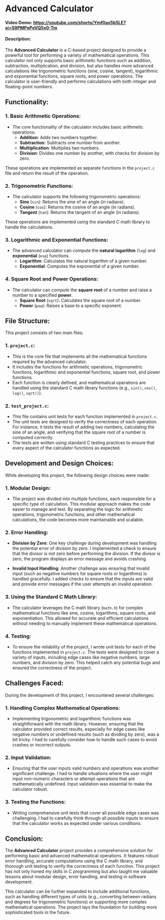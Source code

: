 # Advanced Calculator
#### Video Demo: <https://youtube.com/shorts/Ymf0ax5b5LE?si=S9PMPePeVQ5x0-Tm>
#### Description:

The **Advanced Calculator** is a C-based project designed to provide a powerful tool for performing a variety of mathematical operations. This calculator not only supports basic arithmetic functions such as addition, subtraction, multiplication, and division, but also handles more advanced calculations like trigonometric functions (sine, cosine, tangent), logarithmic and exponential functions, square roots, and power operations. The calculator is user-friendly and performs calculations with both integer and floating-point numbers.

## Functionality:

### 1. **Basic Arithmetic Operations**:
   - The core functionality of the calculator includes basic arithmetic operations:
     - **Addition**: Adds two numbers together.
     - **Subtraction**: Subtracts one number from another.
     - **Multiplication**: Multiplies two numbers.
     - **Division**: Divides one number by another, with checks for division by zero.

   These operations are implemented as separate functions in the `project.c` file and return the result of the operation.

### 2. **Trigonometric Functions**:
   - The calculator supports the following trigonometric operations:
     - **Sine** (`sin`): Returns the sine of an angle (in radians).
     - **Cosine** (`cos`): Returns the cosine of an angle (in radians).
     - **Tangent** (`tan`): Returns the tangent of an angle (in radians).

   These operations are implemented using the standard C math library to handle the calculations.

### 3. **Logarithmic and Exponential Functions**:
   - The advanced calculator can compute the **natural logarithm** (`log`) and **exponential** (`exp`) functions.
     - **Logarithm**: Calculates the natural logarithm of a given number.
     - **Exponential**: Computes the exponential of a given number.

### 4. **Square Root and Power Operations**:
   - The calculator can compute the **square root** of a number and raise a number to a specified **power**.
     - **Square Root** (`sqrt`): Calculates the square root of a number.
     - **Power** (`pow`): Raises a base to a specific exponent.

## File Structure:

This project consists of two main files:

### 1. **`project.c`**:
   - This is the core file that implements all the mathematical functions required by the advanced calculator.
   - It includes the functions for arithmetic operations, trigonometric functions, logarithmic and exponential functions, square root, and power functions.
   - Each function is clearly defined, and mathematical operations are handled using the standard C math library functions (e.g., `sin()`, `cos()`, `log()`, `sqrt()`).

### 2. **`test_project.c`**:
   - This file contains unit tests for each function implemented in `project.c`.
   - The unit tests are designed to verify the correctness of each operation. For instance, it tests the result of adding two numbers, calculating the sine of an angle, and verifying that the square root of a number is computed correctly.
   - The tests are written using standard C testing practices to ensure that every aspect of the calculator functions as expected.

## Development and Design Choices:

While developing this project, the following design choices were made:

### 1. **Modular Design**:
   - The project was divided into multiple functions, each responsible for a specific type of calculation. This modular approach makes the code easier to manage and test. By separating the logic for arithmetic operations, trigonometric functions, and other mathematical calculations, the code becomes more maintainable and scalable.

### 2. **Error Handling**:
   - **Division by Zero**: One key challenge during development was handling the potential error of division by zero. I implemented a check to ensure that the divisor is not zero before performing the division. If the divisor is zero, the program displays an error message and avoids crashing.

   - **Invalid Input Handling**: Another challenge was ensuring that invalid input (such as negative numbers for square roots or logarithms) is handled gracefully. I added checks to ensure that the inputs are valid and provide error messages if the user attempts an invalid operation.

### 3. **Using the Standard C Math Library**:
   - The calculator leverages the C math library (`math.h`) for complex mathematical functions like sine, cosine, logarithms, square roots, and exponentiation. This allowed for accurate and efficient calculations without needing to manually implement these mathematical operations.

### 4. **Testing**:
   - To ensure the reliability of the project, I wrote unit tests for each of the functions implemented in `project.c`. The tests were designed to cover a variety of inputs, including edge cases like negative numbers, large numbers, and division by zero. This helped catch any potential bugs and ensured the correctness of the project.

## Challenges Faced:

During the development of this project, I encountered several challenges:

### 1. **Handling Complex Mathematical Operations**:
   - Implementing trigonometric and logarithmic functions was straightforward with the math library. However, ensuring that the calculator provided correct results, especially for edge cases like negative numbers or undefined results (such as dividing by zero), was a bit tricky. I had to carefully consider how to handle such cases to avoid crashes or incorrect outputs.

### 2. **Input Validation**:
   - Ensuring that the user inputs valid numbers and operations was another significant challenge. I had to handle situations where the user might input non-numeric characters or attempt operations that are mathematically undefined. Input validation was essential to make the calculator robust.

### 3. **Testing the Functions**:
   - Writing comprehensive unit tests that cover all possible edge cases was challenging. I had to carefully think through all possible inputs to ensure that the calculator works as expected under various conditions.

## Conclusion:

The **Advanced Calculator** project provides a comprehensive solution for performing basic and advanced mathematical operations. It features robust error handling, accurate computations using the C math library, and thorough unit testing to verify the correctness of each function. This project has not only honed my skills in C programming but also taught me valuable lessons about modular design, error handling, and testing in software development.

This calculator can be further expanded to include additional functions, such as handling different types of units (e.g., converting between radians and degrees for trigonometric functions) or supporting more complex mathematical operations. The project lays the foundation for building more sophisticated tools in the future.
